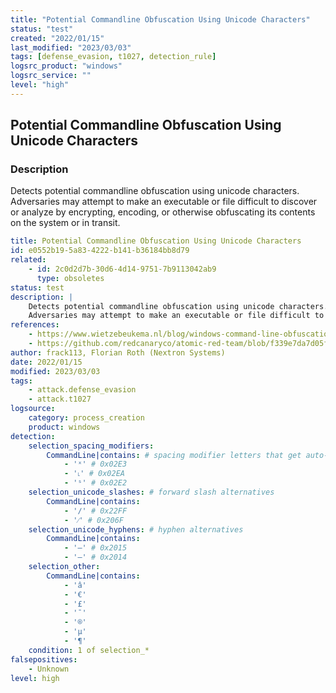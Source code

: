```yaml
---
title: "Potential Commandline Obfuscation Using Unicode Characters"
status: "test"
created: "2022/01/15"
last_modified: "2023/03/03"
tags: [defense_evasion, t1027, detection_rule]
logsrc_product: "windows"
logsrc_service: ""
level: "high"
---
```


## Potential Commandline Obfuscation Using Unicode Characters

### Description

Detects potential commandline obfuscation using unicode characters.
Adversaries may attempt to make an executable or file difficult to discover or analyze by encrypting, encoding, or otherwise obfuscating its contents on the system or in transit.


```yml
title: Potential Commandline Obfuscation Using Unicode Characters
id: e0552b19-5a83-4222-b141-b36184bb8d79
related:
    - id: 2c0d2d7b-30d6-4d14-9751-7b9113042ab9
      type: obsoletes
status: test
description: |
    Detects potential commandline obfuscation using unicode characters.
    Adversaries may attempt to make an executable or file difficult to discover or analyze by encrypting, encoding, or otherwise obfuscating its contents on the system or in transit.
references:
    - https://www.wietzebeukema.nl/blog/windows-command-line-obfuscation
    - https://github.com/redcanaryco/atomic-red-team/blob/f339e7da7d05f6057fdfcdd3742bfcf365fee2a9/atomics/T1027/T1027.md#atomic-test-6---dlp-evasion-via-sensitive-data-in-vba-macro-over-http
author: frack113, Florian Roth (Nextron Systems)
date: 2022/01/15
modified: 2023/03/03
tags:
    - attack.defense_evasion
    - attack.t1027
logsource:
    category: process_creation
    product: windows
detection:
    selection_spacing_modifiers:
        CommandLine|contains: # spacing modifier letters that get auto-replaced
            - 'ˣ' # 0x02E3
            - '˪' # 0x02EA
            - 'ˢ' # 0x02E2
    selection_unicode_slashes: # forward slash alternatives
        CommandLine|contains:
            - '∕' # 0x22FF
            - '⁄' # 0x206F
    selection_unicode_hyphens: # hyphen alternatives
        CommandLine|contains:
            - '―' # 0x2015
            - '—' # 0x2014
    selection_other:
        CommandLine|contains:
            - 'â'
            - '€'
            - '£'
            - '¯'
            - '®'
            - 'µ'
            - '¶'
    condition: 1 of selection_*
falsepositives:
    - Unknown
level: high

```
